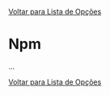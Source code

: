 [Voltar para Lista de Opções](../readme.md)

# Npm

...


[Voltar para Lista de Opções](../readme.md)